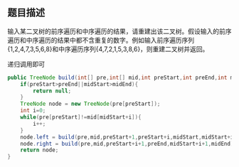 ## 题目描述

输入某二叉树的前序遍历和中序遍历的结果，请重建出该二叉树。假设输入的前序遍历和中序遍历的结果中都不含重复的数字。例如输入前序遍历序列{1,2,4,7,3,5,6,8}和中序遍历序列{4,7,2,1,5,3,8,6}，则重建二叉树并返回。



递归调用即可

```java
public TreeNode build(int[] pre,int[] mid,int preStart,int preEnd,int midStart,int midEnd){
    if(preStart>preEnd||midStart>midEnd){
        return null;
    }
    TreeNode node = new TreeNode(pre[preStart]);
    int i=0;
    while(pre[preStart]!=mid[midStart+i]){
        i++;
    }
    node.left = build(pre,mid,preStart+1,preStart+i,midStart,midStart+i-1);
    node.right = build(pre,mid,preStart+i+1,preEnd,midStart+i+1,midEnd);
    return node;
}
```


